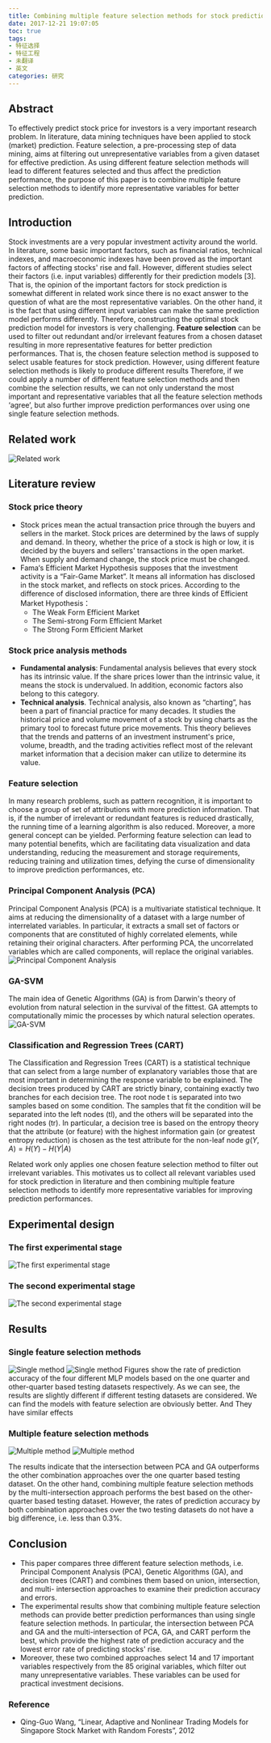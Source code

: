 ```yaml
---
title: Combining multiple feature selection methods for stock prediction Union, intersection, and multi-intersection approaches 
date: 2017-12-21 19:07:05
toc: true
tags: 
- 特征选择
- 特征工程
- 未翻译
- 英文
categories: 研究
---
```


## Abstract
To effectively predict stock price for investors is a very important research problem. In literature, data mining techniques have been applied to stock (market) prediction. Feature selection, a pre-processing step of data mining, aims at filtering out unrepresentative variables from a given dataset for effective prediction. As using different feature selection methods will lead to different features selected and thus affect the prediction performance, the purpose of this paper is to combine multiple feature selection methods to identify more representative variables for better prediction. 

## Introduction
Stock investments are a very popular investment activity around the world. In literature, some basic important factors, such as financial ratios, technical indexes, and macroeconomic indexes have been proved as the important factors of affecting stocks' rise and fall. However, different studies select their factors (i.e. input variables) differently for their prediction models [3]. That is, the opinion of the important factors for stock prediction is somewhat different in related work since there is no exact answer to the question of what are the most representative variables. On the other hand, it is the fact that using different input variables can make the same prediction model performs differently. Therefore, constructing the optimal stock prediction model for investors is very challenging. 
**Feature selection** can be used to filter out redundant and/or irrelevant features from a chosen dataset resulting in more representative features for better prediction performances.
That is, the chosen feature selection method is supposed to select usable features for stock prediction. However, using different feature selection methods is likely to produce different results Therefore, if we could apply a number of different feature selection methods and then combine the selection results, we can not only understand the most important and representative variables that all the feature selection methods ‘agree’, but also further improve prediction performances over using one single feature selection methods. 

## Related work 
![Related work](http://ww1.sinaimg.cn/large/6b8ee255gy1fxkepwajznj215o0gy4d1.jpg)

## Literature review 
### Stock price theory 
- Stock prices mean the actual transaction price through the buyers and sellers in the market. Stock prices are determined by the laws of supply and demand. In theory, whether the price of a stock is high or low, it is decided by the buyers and sellers' transactions in the open market. When supply and demand change, the stock price must be changed. 
- Fama‘s Efficient Market Hypothesis supposes that the investment activity is a “Fair-Game Market”. It means all information has disclosed in the stock market, and reflects on stock prices. According to the difference of disclosed information, there are three kinds of Efficient Market Hypothesis：
    - The Weak Form Efficient Market 
    - The Semi-strong Form Efficient Market
    - The Strong Form Efficient Market 
 
### Stock price analysis methods 
- **Fundamental analysis**: Fundamental analysis believes that every stock has its intrinsic value. If the share prices lower than the intrinsic value, it means the stock is undervalued. In addition, economic factors also belong to this category. 
- **Technical analysis**. Technical analysis, also known as “charting”, has been a part of financial practice for many decades. It studies the historical price and volume movement of a stock by using charts as the primary tool to forecast future price movements. This theory believes that the trends and patterns of an investment instrument's price, volume, breadth, and the trading activities reflect most of the relevant market information that a decision maker can utilize to determine its value. 

### Feature selection
In many research problems, such as pattern recognition, it is important to choose a group of set of attributions with more prediction information. That is, if the number of irrelevant or redundant features is reduced drastically, the running time of a learning algorithm is also reduced. Moreover, a more general concept can be yielded. Performing feature selection can lead to many potential benefits, which are facilitating data visualization and data understanding, reducing the measurement and storage requirements, reducing training and utilization times, defying the curse of dimensionality to improve prediction performances, etc. 

### Principal Component Analysis (PCA) 
Principal Component Analysis (PCA) is a multivariate statistical technique. It aims at reducing the dimensionality of a dataset with a large number of interrelated variables. In particular, it extracts a small set of factors or components that are constituted of highly correlated elements, while retaining their original characters. After performing PCA, the uncorrelated variables which are called components, will replace the original variables. 
![Principal Component Analysis](http://ww1.sinaimg.cn/large/6b8ee255gy1fxkenyuw81j20ts0dhjsr.jpg)

### GA-SVM
The main idea of Genetic Algorithms (GA) is from Darwin's theory of evolution from natural selection in the survival of the fittest. GA attempts to computationally mimic the processes by which natural selection operates.
![GA-SVM](http://ww1.sinaimg.cn/large/6b8ee255gy1fxkenzjpnjj20fr0c8aaw.jpg)

### Classification and Regression Trees (CART) 
The Classification and Regression Trees (CART) is a statistical technique that can select from a large number of explanatory variables those that are most important in determining the response variable to be explained. The decision trees produced by CART are strictly binary, containing exactly two branches for each decision tree. The root node t is separated into two samples based on some condition. The samples that fit the condition will be separated into the left nodes (tl), and the others will be separated into the right nodes (tr). 
In particular, a decision tree is based on the entropy theory that the attribute (or feature) with the highest information gain (or greatest entropy reduction) is chosen as the test attribute for the non-leaf node 
$g\left ( Y,A \right )=H\left ( Y \right )-H\left ( Y|A \right )$

Related work only applies one chosen feature selection method to filter out irrelevant variables. This motivates us to collect all relevant variables used for stock prediction in literature and then combining multiple feature selection methods to identify more representative variables for improving prediction performances. 

## Experimental design 
### The first experimental stage
![The first experimental stage](http://ww1.sinaimg.cn/large/6b8ee255gy1fxkenz2fsrj208o0a4gmb.jpg)
### The second experimental stage 
![The second experimental stage](http://ww1.sinaimg.cn/large/6b8ee255gy1fxkeo0f4ppj20a60br0tm.jpg)

## Results 
### Single feature selection methods 
![Single method](http://ww1.sinaimg.cn/large/6b8ee255gy1fxkeodedmdj20q709fjva.jpg)
![Single method](http://ww1.sinaimg.cn/large/6b8ee255gy1fxkeoerrm1j20q308kn0g.jpg)
Figures show the rate of prediction accuracy of the four different MLP models based on the one quarter and other-quarter based testing datasets respectively. As we can see, the results are slightly different if different testing datasets are considered. 
We can find the models with feature selection are obviously better. And They have similar effects
### Multiple feature selection methods 
![Multiple method](http://ww1.sinaimg.cn/large/6b8ee255gy1fxkeoepkscj20q50acdk9.jpg)
![Multiple method](http://ww1.sinaimg.cn/large/6b8ee255gy1fxkeoczzt6j20q709ntd0.jpg)

The results indicate that the intersection between PCA and GA outperforms the other combination approaches over the one quarter based testing dataset. On the other hand, combining multiple feature selection methods by the multi-intersection approach performs the best based on the other-quarter based testing dataset. However, the rates of prediction accuracy by both combination approaches over the two testing datasets do not have a big difference, i.e. less than 0.3%. 

## Conclusion 
- This paper compares three different feature selection methods, i.e. Principal Component Analysis (PCA), Genetic Algorithms (GA), and decision trees (CART) and combines them based on union, intersection, and multi- intersection approaches to examine their prediction accuracy and errors. 
- The experimental results show that combining multiple feature selection methods can provide better prediction performances than using single feature selection methods. In particular, the intersection between PCA and GA and the multi-intersection of PCA, GA, and CART perform the best, which provide the highest rate of prediction accuracy and the lowest error rate of predicting stocks' rise. 
- Moreover, these two combined approaches select 14 and 17 important variables respectively from the 85 original variables, which filter out many unrepresentative variables. These variables can be used for practical investment decisions.

### Reference
- Qing-Guo Wang, “Linear, Adaptive and Nonlinear Trading Models for Singapore Stock Market with Random Forests”, 2012
 


